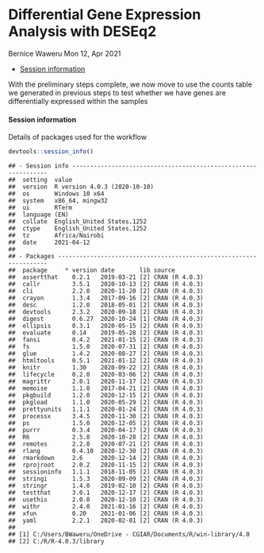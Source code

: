 Differential Gene Expression Analysis with DESEq2
================
Bernice Waweru
Mon 12, Apr 2021

-   [Session information](#session-information)

With the preliminary steps complete, we now move to use the counts table
we generated in previous steps to test whether we have genes are
differentially expressed within the samples

#### Session information

Details of packages used for the workflow

``` r
devtools::session_info()
```

    ## - Session info ---------------------------------------------------------------
    ##  setting  value                       
    ##  version  R version 4.0.3 (2020-10-10)
    ##  os       Windows 10 x64              
    ##  system   x86_64, mingw32             
    ##  ui       RTerm                       
    ##  language (EN)                        
    ##  collate  English_United States.1252  
    ##  ctype    English_United States.1252  
    ##  tz       Africa/Nairobi              
    ##  date     2021-04-12                  
    ## 
    ## - Packages -------------------------------------------------------------------
    ##  package     * version date       lib source        
    ##  assertthat    0.2.1   2019-03-21 [2] CRAN (R 4.0.3)
    ##  callr         3.5.1   2020-10-13 [2] CRAN (R 4.0.3)
    ##  cli           2.2.0   2020-11-20 [2] CRAN (R 4.0.3)
    ##  crayon        1.3.4   2017-09-16 [2] CRAN (R 4.0.3)
    ##  desc          1.2.0   2018-05-01 [2] CRAN (R 4.0.3)
    ##  devtools      2.3.2   2020-09-18 [2] CRAN (R 4.0.3)
    ##  digest        0.6.27  2020-10-24 [1] CRAN (R 4.0.3)
    ##  ellipsis      0.3.1   2020-05-15 [2] CRAN (R 4.0.3)
    ##  evaluate      0.14    2019-05-28 [2] CRAN (R 4.0.3)
    ##  fansi         0.4.2   2021-01-15 [2] CRAN (R 4.0.3)
    ##  fs            1.5.0   2020-07-31 [2] CRAN (R 4.0.3)
    ##  glue          1.4.2   2020-08-27 [2] CRAN (R 4.0.3)
    ##  htmltools     0.5.1   2021-01-12 [2] CRAN (R 4.0.3)
    ##  knitr         1.30    2020-09-22 [2] CRAN (R 4.0.3)
    ##  lifecycle     0.2.0   2020-03-06 [2] CRAN (R 4.0.3)
    ##  magrittr      2.0.1   2020-11-17 [2] CRAN (R 4.0.3)
    ##  memoise       1.1.0   2017-04-21 [2] CRAN (R 4.0.3)
    ##  pkgbuild      1.2.0   2020-12-15 [2] CRAN (R 4.0.3)
    ##  pkgload       1.1.0   2020-05-29 [2] CRAN (R 4.0.3)
    ##  prettyunits   1.1.1   2020-01-24 [2] CRAN (R 4.0.3)
    ##  processx      3.4.5   2020-11-30 [2] CRAN (R 4.0.3)
    ##  ps            1.5.0   2020-12-05 [2] CRAN (R 4.0.3)
    ##  purrr         0.3.4   2020-04-17 [2] CRAN (R 4.0.3)
    ##  R6            2.5.0   2020-10-28 [2] CRAN (R 4.0.3)
    ##  remotes       2.2.0   2020-07-21 [2] CRAN (R 4.0.3)
    ##  rlang         0.4.10  2020-12-30 [2] CRAN (R 4.0.3)
    ##  rmarkdown     2.6     2020-12-14 [2] CRAN (R 4.0.3)
    ##  rprojroot     2.0.2   2020-11-15 [2] CRAN (R 4.0.3)
    ##  sessioninfo   1.1.1   2018-11-05 [2] CRAN (R 4.0.3)
    ##  stringi       1.5.3   2020-09-09 [2] CRAN (R 4.0.3)
    ##  stringr       1.4.0   2019-02-10 [2] CRAN (R 4.0.3)
    ##  testthat      3.0.1   2020-12-17 [2] CRAN (R 4.0.3)
    ##  usethis       2.0.0   2020-12-10 [2] CRAN (R 4.0.3)
    ##  withr         2.4.0   2021-01-16 [2] CRAN (R 4.0.3)
    ##  xfun          0.20    2021-01-06 [2] CRAN (R 4.0.3)
    ##  yaml          2.2.1   2020-02-01 [2] CRAN (R 4.0.3)
    ## 
    ## [1] C:/Users/BWaweru/OneDrive - CGIAR/Documents/R/win-library/4.0
    ## [2] C:/R/R-4.0.3/library

